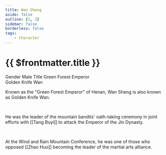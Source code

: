 ```yaml
---
title: Wan Sheng
aside: false
outline: [2, 3]
sidebar: false
borderless: false
tags:
    - Character
---
```


# {{ $frontmatter.title }}

<ChTabs position="bottom">
	<ChTab title="Wan Sheng">
		<Ch src='/images/characters/special814/normal.webp' position='right'/>
		<ChName nameZh='萬勝' nameEn='Wan Sheng' position='right' />
		<ChTable>
			<ChTr>
				<ChTd isTitle=true>
					Gender
				</ChTd>
				<ChTd>
					Male
				</ChTd>
			</ChTr>
            <ChTr>
				<ChTd isTitle=true>
					Title
				</ChTd>
				<ChTd>
					Green Forest Emperor<br>Golden Knife Wan
				</ChTd>
			</ChTr>
        </ChTable>
	</ChTab>
</ChTabs>

<br>

Known as the "Green Forest Emperor" of Henan, Wan Sheng is also known as Golden Knife Wan.

<br>

He was the leader of the mountain bandits' oath-taking ceremony in joint efforts with [[Tang Buyi]] to attack the Emperor of the Jin Dynasty.

<br>

At the Wind and Rain Mountain Conference, he was one of those who opposed [[Zhao Huo]] becoming the leader of the martial arts alliance.